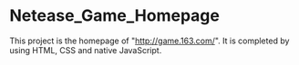# Netease_Game_Homepage
This project is the homepage of "http://game.163.com/".
It is completed by using HTML, CSS and native JavaScript.
